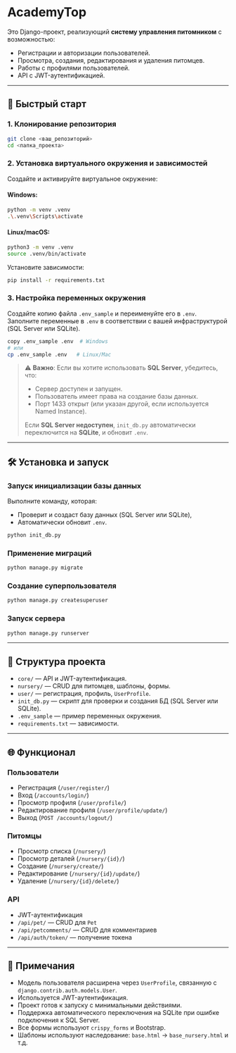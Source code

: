 # AcademyTop
Это Django-проект, реализующий **систему управления питомником** с возможностью:
- Регистрации и авторизации пользователей.
- Просмотра, создания, редактирования и удаления питомцев.
- Работы с профилями пользователей.
- API с JWT-аутентификацией.

---
## 🚀 Быстрый старт
### 1. Клонирование репозитория
```bash
git clone <ваш_репозиторий>
cd <папка_проекта>
```
### 2. Установка виртуального окружения и зависимостей
Создайте и активируйте виртуальное окружение:
#### Windows:
```bash
python -m venv .venv
.\.venv\Scripts\activate
```
#### Linux/macOS:
```bash
python3 -m venv .venv
source .venv/bin/activate
```
Установите зависимости:
```bash
pip install -r requirements.txt
```
### 3. Настройка переменных окружения
Создайте копию файла `.env_sample` и переименуйте его в `.env`.  
Заполните переменные в `.env` в соответствии с вашей инфраструктурой (SQL Server или SQLite).
```bash
copy .env_sample .env  # Windows
# или
cp .env_sample .env   # Linux/Mac
```
> ⚠️ **Важно**: Если вы хотите использовать **SQL Server**, убедитесь, что:
> - Сервер доступен и запущен.
> - Пользователь имеет права на создание базы данных.
> - Порт 1433 открыт (или указан другой, если используется Named Instance).
>
> Если **SQL Server недоступен**, `init_db.py` автоматически переключится на **SQLite**, и обновит `.env`.
---
## 🛠 Установка и запуск
### Запуск инициализации базы данных
Выполните команду, которая:
- Проверит и создаст базу данных (SQL Server или SQLite),
- Автоматически обновит `.env`.
```bash
python init_db.py
```
### Применение миграций
```bash
python manage.py migrate
```
### Создание суперпользователя
```bash
python manage.py createsuperuser
```
### Запуск сервера
```bash
python manage.py runserver
```
---
## 📁 Структура проекта
- `core/` — API и JWT-аутентификация.
- `nursery/` — CRUD для питомцев, шаблоны, формы.
- `user/` — регистрация, профиль, `UserProfile`.
- `init_db.py` — скрипт для проверки и создания БД (SQL Server или SQLite).
- `.env_sample` — пример переменных окружения.
- `requirements.txt` — зависимости.
---
## 🌐 Функционал
### Пользователи
- Регистрация (`/user/register/`)
- Вход (`/accounts/login/`)
- Просмотр профиля (`/user/profile/`)
- Редактирование профиля (`/user/profile/update/`)
- Выход (`POST /accounts/logout/`)
### Питомцы
- Просмотр списка (`/nursery/`)
- Просмотр деталей (`/nursery/{id}/`)
- Создание (`/nursery/create/`)
- Редактирование (`/nursery/{id}/update/`)
- Удаление (`/nursery/{id}/delete/`)
### API
- JWT-аутентификация
- `/api/pet/` — CRUD для `Pet`
- `/api/petcomments/` — CRUD для комментариев
- `/api/auth/token/` — получение токена
---
## 📝 Примечания
- Модель пользователя расширена через `UserProfile`, связанную с `django.contrib.auth.models.User`.
- Используется JWT-аутентификация.
- Проект готов к запуску с минимальными действиями.
- Поддержка автоматического переключения на SQLite при ошибке подключения к SQL Server.
- Все формы используют `crispy_forms` и Bootstrap.
- Шаблоны используют наследование: `base.html` → `base_nursery.html` и т.д.